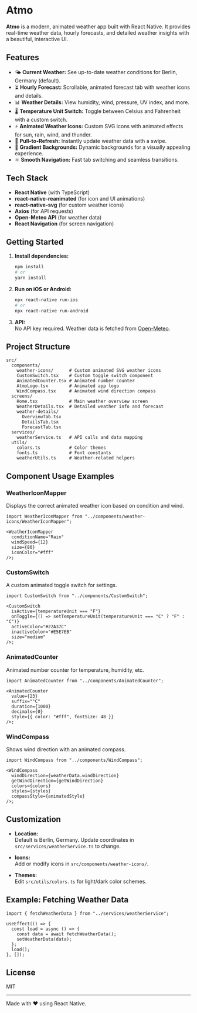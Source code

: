 # Atmo

**Atmo** is a modern, animated weather app built with React Native. It provides real-time weather data, hourly forecasts, and detailed weather insights with a beautiful, interactive UI.

## Features

- 🌤️ **Current Weather:** See up-to-date weather conditions for Berlin, Germany (default).
- ⏳ **Hourly Forecast:** Scrollable, animated forecast tab with weather icons and details.
- 📊 **Weather Details:** View humidity, wind, pressure, UV index, and more.
- 🌡️ **Temperature Unit Switch:** Toggle between Celsius and Fahrenheit with a custom switch.
- ⚡ **Animated Weather Icons:** Custom SVG icons with animated effects for sun, rain, wind, and thunder.
- 🔄 **Pull-to-Refresh:** Instantly update weather data with a swipe.
- 🎨 **Gradient Backgrounds:** Dynamic backgrounds for a visually appealing experience.
- ⚛️ **Smooth Navigation:** Fast tab switching and seamless transitions.

## Tech Stack

- **React Native** (with TypeScript)
- **react-native-reanimated** (for icon and UI animations)
- **react-native-svg** (for custom weather icons)
- **Axios** (for API requests)
- **Open-Meteo API** (for weather data)
- **React Navigation** (for screen navigation)

## Getting Started

1. **Install dependencies:**

   ```sh
   npm install
   # or
   yarn install
   ```

2. **Run on iOS or Android:**

   ```sh
   npx react-native run-ios
   # or
   npx react-native run-android
   ```

3. **API:**  
   No API key required. Weather data is fetched from [Open-Meteo](https://open-meteo.com/).

## Project Structure

```
src/
  components/
    weather-icons/      # Custom animated SVG weather icons
    CustomSwitch.tsx    # Custom toggle switch component
    AnimatedCounter.tsx # Animated number counter
    AtmoLogo.tsx        # Animated app logo
    WindCompass.tsx     # Animated wind direction compass
  screens/
    Home.tsx            # Main weather overview screen
    WeatherDetails.tsx  # Detailed weather info and forecast
    weather-details/
      OverviewTab.tsx
      DetailsTab.tsx
      ForecastTab.tsx
  services/
    weatherService.ts   # API calls and data mapping
  utils/
    colors.ts           # Color themes
    fonts.ts            # Font constants
    weatherUtils.ts     # Weather-related helpers
```

## Component Usage Examples

### WeatherIconMapper

Displays the correct animated weather icon based on condition and wind.

```tsx
import WeatherIconMapper from "../components/weather-icons/WeatherIconMapper";

<WeatherIconMapper
  conditionName="Rain"
  windSpeed={12}
  size={80}
  iconColor="#fff"
/>;
```

### CustomSwitch

A custom animated toggle switch for settings.

```tsx
import CustomSwitch from "../components/CustomSwitch";

<CustomSwitch
  isActive={temperatureUnit === "F"}
  onToggle={() => setTemperatureUnit(temperatureUnit === "C" ? "F" : "C")}
  activeColor="#22A37C"
  inactiveColor="#E5E7EB"
  size="medium"
/>;
```

### AnimatedCounter

Animated number counter for temperature, humidity, etc.

```tsx
import AnimatedCounter from "../components/AnimatedCounter";

<AnimatedCounter
  value={23}
  suffix="°C"
  duration={1000}
  decimals={0}
  style={{ color: "#fff", fontSize: 48 }}
/>;
```

### WindCompass

Shows wind direction with an animated compass.

```tsx
import WindCompass from "../components/WindCompass";

<WindCompass
  windDirection={weatherData.windDirection}
  getWindDirection={getWindDirection}
  colors={colors}
  styles={styles}
  compassStyle={animatedStyle}
/>;
```

## Customization

- **Location:**  
  Default is Berlin, Germany. Update coordinates in `src/services/weatherService.ts` to change.

- **Icons:**  
  Add or modify icons in `src/components/weather-icons/`.

- **Themes:**  
  Edit `src/utils/colors.ts` for light/dark color schemes.

## Example: Fetching Weather Data

```tsx
import { fetchWeatherData } from "../services/weatherService";

useEffect(() => {
  const load = async () => {
    const data = await fetchWeatherData();
    setWeatherData(data);
  };
  load();
}, []);
```

## License

MIT

---

Made with ❤️ using React Native.
